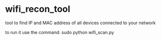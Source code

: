 # wifi_recon_tool
tool to find IP and MAC address of all devices connected to your network

to run it use the command:
sudo python wifi_scan.py
